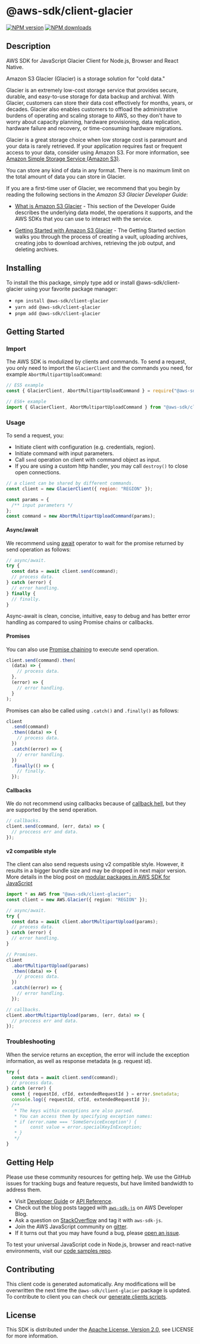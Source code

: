 # @aws-sdk/client-glacier

[![NPM version](https://img.shields.io/npm/v/@aws-sdk/client-glacier/latest.svg)](https://www.npmjs.com/package/@aws-sdk/client-glacier)
[![NPM downloads](https://img.shields.io/npm/dm/@aws-sdk/client-glacier.svg)](https://www.npmjs.com/package/@aws-sdk/client-glacier)

## Description

AWS SDK for JavaScript Glacier Client for Node.js, Browser and React Native.

<p> Amazon S3 Glacier (Glacier) is a storage solution for "cold data."</p>

<p>Glacier is an extremely low-cost storage service that provides secure,
durable, and easy-to-use storage for data backup and archival. With Glacier,
customers can store their data cost effectively for months, years, or decades.
Glacier also enables customers to offload the administrative burdens of operating and
scaling storage to AWS, so they don't have to worry about capacity planning, hardware
provisioning, data replication, hardware failure and recovery, or time-consuming hardware
migrations.</p>

<p>Glacier is a great storage choice when low storage cost is paramount and your
data is rarely retrieved. If your
application requires fast or frequent access to your data, consider using Amazon S3. For
more information, see <a href="http://aws.amazon.com/s3/">Amazon Simple Storage Service
(Amazon S3)</a>.</p>

<p>You can store any kind of data in any format. There is no maximum limit on the total
amount of data you can store in Glacier.</p>

<p>If you are a first-time user of Glacier, we recommend that you begin by
reading the following sections in the <i>Amazon S3 Glacier Developer
Guide</i>:</p>
<ul>
<li>
<p>
<a href="https://docs.aws.amazon.com/amazonglacier/latest/dev/introduction.html">What is
Amazon S3 Glacier</a> - This section of the Developer Guide describes the
underlying data model, the operations it supports, and the AWS SDKs that you can use
to interact with the service.</p>
</li>
<li>
<p>
<a href="https://docs.aws.amazon.com/amazonglacier/latest/dev/amazon-glacier-getting-started.html">Getting Started
with Amazon S3 Glacier</a> - The Getting Started section walks you through the
process of creating a vault, uploading archives, creating jobs to download archives,
retrieving the job output, and deleting archives.</p>
</li>
</ul>

## Installing

To install the this package, simply type add or install @aws-sdk/client-glacier
using your favorite package manager:

- `npm install @aws-sdk/client-glacier`
- `yarn add @aws-sdk/client-glacier`
- `pnpm add @aws-sdk/client-glacier`

## Getting Started

### Import

The AWS SDK is modulized by clients and commands.
To send a request, you only need to import the `GlacierClient` and
the commands you need, for example `AbortMultipartUploadCommand`:

```js
// ES5 example
const { GlacierClient, AbortMultipartUploadCommand } = require("@aws-sdk/client-glacier");
```

```ts
// ES6+ example
import { GlacierClient, AbortMultipartUploadCommand } from "@aws-sdk/client-glacier";
```

### Usage

To send a request, you:

- Initiate client with configuration (e.g. credentials, region).
- Initiate command with input parameters.
- Call `send` operation on client with command object as input.
- If you are using a custom http handler, you may call `destroy()` to close open connections.

```js
// a client can be shared by different commands.
const client = new GlacierClient({ region: "REGION" });

const params = {
  /** input parameters */
};
const command = new AbortMultipartUploadCommand(params);
```

#### Async/await

We recommend using [await](https://developer.mozilla.org/en-US/docs/Web/JavaScript/Reference/Operators/await)
operator to wait for the promise returned by send operation as follows:

```js
// async/await.
try {
  const data = await client.send(command);
  // process data.
} catch (error) {
  // error handling.
} finally {
  // finally.
}
```

Async-await is clean, concise, intuitive, easy to debug and has better error handling
as compared to using Promise chains or callbacks.

#### Promises

You can also use [Promise chaining](https://developer.mozilla.org/en-US/docs/Web/JavaScript/Guide/Using_promises#chaining)
to execute send operation.

```js
client.send(command).then(
  (data) => {
    // process data.
  },
  (error) => {
    // error handling.
  }
);
```

Promises can also be called using `.catch()` and `.finally()` as follows:

```js
client
  .send(command)
  .then((data) => {
    // process data.
  })
  .catch((error) => {
    // error handling.
  })
  .finally(() => {
    // finally.
  });
```

#### Callbacks

We do not recommend using callbacks because of [callback hell](http://callbackhell.com/),
but they are supported by the send operation.

```js
// callbacks.
client.send(command, (err, data) => {
  // proccess err and data.
});
```

#### v2 compatible style

The client can also send requests using v2 compatible style.
However, it results in a bigger bundle size and may be dropped in next major version. More details in the blog post
on [modular packages in AWS SDK for JavaScript](https://aws.amazon.com/blogs/developer/modular-packages-in-aws-sdk-for-javascript/)

```ts
import * as AWS from "@aws-sdk/client-glacier";
const client = new AWS.Glacier({ region: "REGION" });

// async/await.
try {
  const data = await client.abortMultipartUpload(params);
  // process data.
} catch (error) {
  // error handling.
}

// Promises.
client
  .abortMultipartUpload(params)
  .then((data) => {
    // process data.
  })
  .catch((error) => {
    // error handling.
  });

// callbacks.
client.abortMultipartUpload(params, (err, data) => {
  // proccess err and data.
});
```

### Troubleshooting

When the service returns an exception, the error will include the exception information,
as well as response metadata (e.g. request id).

```js
try {
  const data = await client.send(command);
  // process data.
} catch (error) {
  const { requestId, cfId, extendedRequestId } = error.$metadata;
  console.log({ requestId, cfId, extendedRequestId });
  /**
   * The keys within exceptions are also parsed.
   * You can access them by specifying exception names:
   * if (error.name === 'SomeServiceException') {
   *     const value = error.specialKeyInException;
   * }
   */
}
```

## Getting Help

Please use these community resources for getting help.
We use the GitHub issues for tracking bugs and feature requests, but have limited bandwidth to address them.

- Visit [Developer Guide](https://docs.aws.amazon.com/sdk-for-javascript/v3/developer-guide/welcome.html)
  or [API Reference](https://docs.aws.amazon.com/AWSJavaScriptSDK/v3/latest/index.html).
- Check out the blog posts tagged with [`aws-sdk-js`](https://aws.amazon.com/blogs/developer/tag/aws-sdk-js/)
  on AWS Developer Blog.
- Ask a question on [StackOverflow](https://stackoverflow.com/questions/tagged/aws-sdk-js) and tag it with `aws-sdk-js`.
- Join the AWS JavaScript community on [gitter](https://gitter.im/aws/aws-sdk-js-v3).
- If it turns out that you may have found a bug, please [open an issue](https://github.com/aws/aws-sdk-js-v3/issues/new/choose).

To test your universal JavaScript code in Node.js, browser and react-native environments,
visit our [code samples repo](https://github.com/aws-samples/aws-sdk-js-tests).

## Contributing

This client code is generated automatically. Any modifications will be overwritten the next time the `@aws-sdk/client-glacier` package is updated.
To contribute to client you can check our [generate clients scripts](https://github.com/aws/aws-sdk-js-v3/tree/main/scripts/generate-clients).

## License

This SDK is distributed under the
[Apache License, Version 2.0](http://www.apache.org/licenses/LICENSE-2.0),
see LICENSE for more information.
